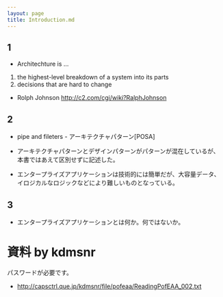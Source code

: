 ```yaml
---
layout: page
title: Introduction.md
---
```


## 1

- Architechture is ...

1. the highest-level breakdown of a system into its parts
1. decisions that are hard to change

- Rolph Johnson <http://c2.com/cgi/wiki?RalphJohnson>

## 2

- pipe and fileters - アーキテクチャパターン[POSA]

- アーキテクチャパターンとデザインパターンがパターンが混在しているが、本書ではあえて区別せずに記述した。

- エンタープライズアプリケーションは技術的には簡単だが、大容量データ、イロジカルなロジックなどにより難しいものとなっている。

## 3

- エンタープライズアプリケーションとは何か。何ではないか。

# 資料 by kdmsnr

パスワードが必要です。

- http://capsctrl.que.jp/kdmsnr/file/pofeaa/ReadingPofEAA_002.txt 
